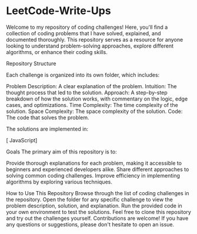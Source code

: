# LeetCode-Write-Ups

Welcome to my repository of coding challenges! Here, you'll find a collection of coding problems that I have solved, explained, and documented thoroughly. This repository serves as a resource for anyone looking to understand problem-solving approaches, explore different algorithms, or enhance their coding skills.

Repository Structure

Each challenge is organized into its own folder, which includes:

Problem Description: A clear explanation of the problem.
Intuition: The thought process that led to the solution.
Approach: A step-by-step breakdown of how the solution works, with commentary on the logic, edge cases, and optimizations.
Time Complexity: The time complexity of the solution.
Space Complexity: The space complexity of the solution.
Code: The code that solves the problem.

The solutions are implemented in:

[ JavaScript]

Goals
The primary aim of this repository is to:

Provide thorough explanations for each problem, making it accessible to beginners and experienced developers alike.
Share different approaches to solving common coding challenges.
Improve efficiency in implementing algorithms by exploring various techniques.

How to Use This Repository
Browse through the list of coding challenges in the repository.
Open the folder for any specific challenge to view the problem description, solution, and explanation.
Run the provided code in your own environment to test the solutions.
Feel free to clone this repository and try out the challenges yourself. Contributions are welcome! If you have any questions or suggestions, please don't hesitate to open an issue.